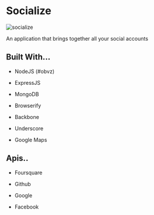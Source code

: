 Socialize
========

![socialize](http://media.giphy.com/media/bVhovKpr7wWs/giphy.gif)

An application that brings together all your social accounts

## Built With...

* NodeJS (#obvz)

* ExpressJS

* MongoDB

* Browserify

* Backbone

* Underscore

* Google Maps

## Apis..

* Foursquare

* Github

* Google

* Facebook